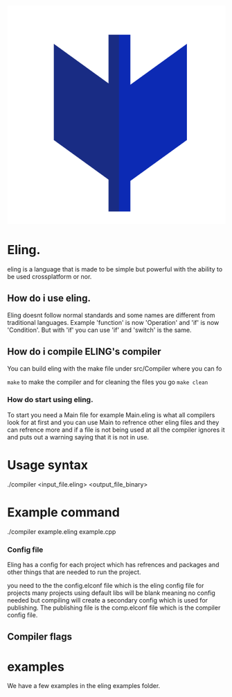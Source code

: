 ![](/assets/image-resources/Eling.png)

# Eling. 
eling is a language that is made to be simple but powerful with the ability to be used crossplatform or nor.

## How do i use eling.
Eling doesnt follow normal standards and some names are different from traditional languages.
Example 'function' is now 'Operation' and 'if' is now 'Condition'.
But with 'if' you can use 'if' and 'switch' is the same.

## How do i compile ELING's compiler
You can build eling with the make file under src/Compiler where you can fo

`make` to make the compiler and for cleaning the files you go `make clean`


### How do start using eling.

To start you need a Main file for example Main.eling is what all compilers look for at first and you can use Main to refrence other eling files and they can refrence more and if a file is not being used at all the compiler ignores it and puts out a warning saying that it is not in use.

# Usage syntax
./compiler <input_file.eling> <output_file_binary>

# Example command
./compiler example.eling example.cpp

### Config file

Eling has a config for each project which has refrences and packages and other things that are needed to run the project.

you need to the the config.elconf file which is the eling config file for projects many projects using default libs will be blank meaning no config needed but compiling will create a secondary config which is used for publishing.
The publishing file is the comp.elconf file which is the compiler config file.

## Compiler flags

# examples
We have a few examples in the eling examples folder.